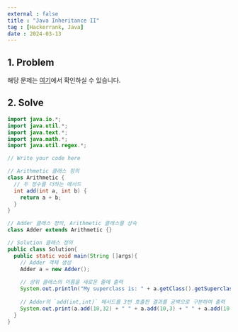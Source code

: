 ```yaml
---
external : false
title : "Java Inheritance II"
tag : [Hackerrank, Java]
date : 2024-03-13
---
```


## 1. Problem

해당 문제는 [여기](https://www.hackerrank.com/challenges/java-inheritance-2/problem?isFullScreen=true)에서 확인하실 수 있습니다.

## 2. Solve

```java
import java.io.*;
import java.util.*;
import java.text.*;
import java.math.*;
import java.util.regex.*;

// Write your code here

// Arithmetic 클래스 정의
class Arithmetic {
  // 두 정수를 더하는 메서드
  int add(int a, int b) {
    return a + b;
  }
}

// Adder 클래스 정의, Arithmetic 클래스를 상속
class Adder extends Arithmetic {}

// Solution 클래스 정의
public class Solution{
  public static void main(String []args){
    // Adder 객체 생성
    Adder a = new Adder();
    
    // 상위 클래스의 이름을 새로운 줄에 출력
    System.out.println("My superclass is: " + a.getClass().getSuperclass().getName()); 
    
    // Adder의 `add(int,int)` 메서드를 3번 호출한 결과를 공백으로 구분하여 출력
    System.out.print(a.add(10,32) + " " + a.add(10,3) + " " + a.add(10,10) + "\n");
  }
}
```
